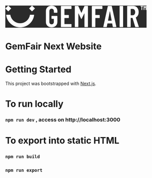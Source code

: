 ![GemFairLogo](/public/assets/images/header_logo.jpg)

# GemFair Next Website

# Getting Started

This project was bootstrapped with [Next.js](https://nextjs.org/).

# To run locally

### `npm run dev`  , access on http://localhost:3000


# To export into static HTML

### `npm run build`  
### `npm run export`
